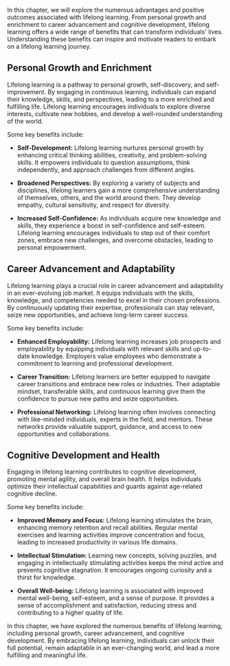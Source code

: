 
In this chapter, we will explore the numerous advantages and positive outcomes associated with lifelong learning. From personal growth and enrichment to career advancement and cognitive development, lifelong learning offers a wide range of benefits that can transform individuals' lives. Understanding these benefits can inspire and motivate readers to embark on a lifelong learning journey.

Personal Growth and Enrichment
------------------------------

Lifelong learning is a pathway to personal growth, self-discovery, and self-improvement. By engaging in continuous learning, individuals can expand their knowledge, skills, and perspectives, leading to a more enriched and fulfilling life. Lifelong learning encourages individuals to explore diverse interests, cultivate new hobbies, and develop a well-rounded understanding of the world.

Some key benefits include:

* **Self-Development:** Lifelong learning nurtures personal growth by enhancing critical thinking abilities, creativity, and problem-solving skills. It empowers individuals to question assumptions, think independently, and approach challenges from different angles.

* **Broadened Perspectives:** By exploring a variety of subjects and disciplines, lifelong learners gain a more comprehensive understanding of themselves, others, and the world around them. They develop empathy, cultural sensitivity, and respect for diversity.

* **Increased Self-Confidence:** As individuals acquire new knowledge and skills, they experience a boost in self-confidence and self-esteem. Lifelong learning encourages individuals to step out of their comfort zones, embrace new challenges, and overcome obstacles, leading to personal empowerment.

Career Advancement and Adaptability
-----------------------------------

Lifelong learning plays a crucial role in career advancement and adaptability in an ever-evolving job market. It equips individuals with the skills, knowledge, and competencies needed to excel in their chosen professions. By continuously updating their expertise, professionals can stay relevant, seize new opportunities, and achieve long-term career success.

Some key benefits include:

* **Enhanced Employability:** Lifelong learning increases job prospects and employability by equipping individuals with relevant skills and up-to-date knowledge. Employers value employees who demonstrate a commitment to learning and professional development.

* **Career Transition:** Lifelong learners are better equipped to navigate career transitions and embrace new roles or industries. Their adaptable mindset, transferable skills, and continuous learning give them the confidence to pursue new paths and seize opportunities.

* **Professional Networking:** Lifelong learning often involves connecting with like-minded individuals, experts in the field, and mentors. These networks provide valuable support, guidance, and access to new opportunities and collaborations.

Cognitive Development and Health
--------------------------------

Engaging in lifelong learning contributes to cognitive development, promoting mental agility, and overall brain health. It helps individuals optimize their intellectual capabilities and guards against age-related cognitive decline.

Some key benefits include:

* **Improved Memory and Focus:** Lifelong learning stimulates the brain, enhancing memory retention and recall abilities. Regular mental exercises and learning activities improve concentration and focus, leading to increased productivity in various life domains.

* **Intellectual Stimulation:** Learning new concepts, solving puzzles, and engaging in intellectually stimulating activities keeps the mind active and prevents cognitive stagnation. It encourages ongoing curiosity and a thirst for knowledge.

* **Overall Well-being:** Lifelong learning is associated with improved mental well-being, self-esteem, and a sense of purpose. It provides a sense of accomplishment and satisfaction, reducing stress and contributing to a higher quality of life.

In this chapter, we have explored the numerous benefits of lifelong learning, including personal growth, career advancement, and cognitive development. By embracing lifelong learning, individuals can unlock their full potential, remain adaptable in an ever-changing world, and lead a more fulfilling and meaningful life.

